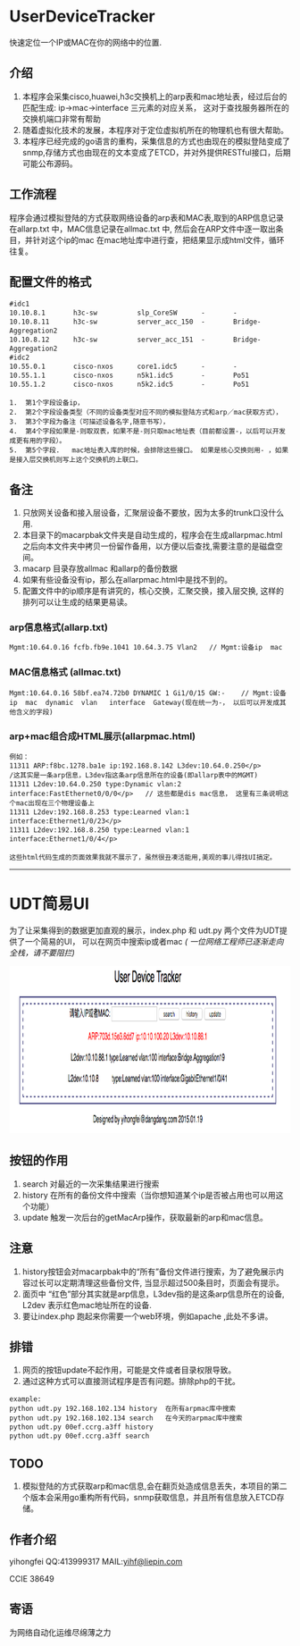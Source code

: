 # UserDeviceTracker
快速定位一个IP或MAC在你的网络中的位置.



## 介绍
1. 本程序会采集cisco,huawei,h3c交换机上的arp表和mac地址表，经过后台的匹配生成: ip->mac->interface 三元素的对应关系， 这对于查找服务器所在的交换机端口非常有帮助
2. 随着虚拟化技术的发展，本程序对于定位虚拟机所在的物理机也有很大帮助。
3. 本程序已经完成的go语言的重构，采集信息的方式也由现在的模拟登陆变成了snmp,存储方式也由现在的文本变成了ETCD，并对外提供RESTful接口，后期可能公布源码。


## 工作流程
程序会通过模拟登陆的方式获取网络设备的arp表和MAC表,取到的ARP信息记录在allarp.txt 中，MAC信息记录在allmac.txt 中, 然后会在ARP文件中逐一取出条目，并针对这个ip的mac 在mac地址库中进行查，把结果显示成html文件，循环往复。


## 配置文件的格式
```
#idc1
10.10.8.1       h3c-sw          slp_CoreSW      -       -
10.10.8.11      h3c-sw          server_acc_150  -       Bridge-Aggregation2
10.10.8.12      h3c-sw          server_acc_151  -       Bridge-Aggregation2
#idc2
10.55.0.1       cisco-nxos      core1.idc5      -       -
10.55.1.1       cisco-nxos      n5k1.idc5       -       Po51
10.55.1.2       cisco-nxos      n5k2.idc5       -       Po51

1.  第1个字段设备ip，
2.  第2个字段设备类型（不同的设备类型对应不同的模拟登陆方式和arp／mac获取方式），
3.  第3个字段为备注（可描述设备名字,随意书写），
4.  第4个字段如果是-则取双表，如果不是-则只取mac地址表（目前都设置-，以后可以开发成更有用的字段）。
5.  第5个字段.   mac地址表入库的时候，会排除这些接口。 如果是核心交换则用- ，如果是接入层交换机则写上这个交换机的上联口。 
```

## 备注
1.  只放网关设备和接入层设备，汇聚层设备不要放，因为太多的trunk口没什么用.
2.  本目录下的macarpbak文件夹是自动生成的，程序会在生成allarpmac.html 之后向本文件夹中拷贝一份留作备用，以方便以后查找,需要注意的是磁盘空间。
3.  macarp 目录存放allmac 和allarp的备份数据
4.  如果有些设备没有ip，那么在allarpmac.html中是找不到的。
5.  配置文件中的ip顺序是有讲究的，核心交换，汇聚交换，接入层交换, 这样的排列可以让生成的结果更易读。


### arp信息格式(allarp.txt)
```bash
Mgmt:10.64.0.16 fcfb.fb9e.1041 10.64.3.75 Vlan2   // Mgmt:设备ip  mac  ip  vlan(未用到)
```


### MAC信息格式 (allmac.txt)
```
Mgmt:10.64.0.16 58bf.ea74.72b0 DYNAMIC 1 Gi1/0/15 GW:-    // Mgmt:设备ip  mac  dynamic  vlan   interface  Gateway(现在统一为-， 以后可以开发成其他含义的字段)
```


### arp+mac组合成HTML展示(allarpmac.html)
```
例如：
11311 ARP:f8bc.1278.ba1e ip:192.168.8.142 L3dev:10.64.0.250</p>               /这其实是一条arp信息，L3dev指这条arp信息所在的设备(即allarp表中的MGMT)
11311 L2dev:10.64.0.250 type:Dynamic vlan:2 interface:FastEthernet0/0/0</p>   // 这些都是dis mac信息， 这里有三条说明这个mac出现在三个物理设备上
11311 L2dev:192.168.8.253 type:Learned vlan:1 interface:Ethernet1/0/23</p>
11311 L2dev:192.168.8.250 type:Learned vlan:1 interface:Ethernet1/0/4</p>

这些html代码生成的页面效果我就不展示了，虽然很丑凑活能用,美观的事儿得找UI搞定。

```

* * *

# UDT简易UI
为了让采集得到的数据更加直观的展示，index.php 和 udt.py  两个文件为UDT提供了一个简易的UI， 可以在网页中搜索ip或者mac _( 一位网络工程师已逐渐走向全栈，请不要阻拦)_


<img src="udt.png" alt="udt" width="700" height="300">


## 按钮的作用
1. search   对最近的一次采集结果进行搜索
2. history  在所有的备份文件中搜索（当你想知道某个ip是否被占用也可以用这个功能）
3. update   触发一次后台的getMacArp操作，获取最新的arp和mac信息。





## 注意
1. history按钮会对macarpbak中的“所有”备份文件进行搜索，为了避免展示内容过长可以定期清理这些备份文件, 当显示超过500条目时，页面会有提示。
2. 面页中 “红色”部分其实就是arp信息，L3dev指的是这条arp信息所在的设备,  L2dev 表示红色mac地址所在的设备. 
3. 要让index.php 跑起来你需要一个web环境，例如apache ,此处不多讲。



## 排错
1.  网页的按钮update不起作用，可能是文件或者目录权限导致。
2.  通过这种方式可以直接测试程序是否有问题。排除php的干扰。
```
example:
python udt.py 192.168.102.134 history  在所有arpmac库中搜索
python udt.py 192.168.102.134 search   在今天的arpmac库中搜索
python udt.py 00ef.ccrg.a3ff history
python udt.py 00ef.ccrg.a3ff search 
```



## TODO
1.  模拟登陆的方式获取arp和mac信息,会在翻页处造成信息丢失，本项目的第二个版本会采用go重构所有代码，snmp获取信息，并且所有信息放入ETCD存储。

## 作者介绍
yihongfei  QQ:413999317   MAIL:yihf@liepin.com

CCIE 38649


## 寄语
为网络自动化运维尽绵薄之力

